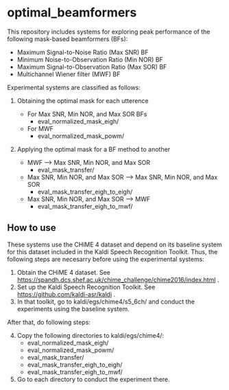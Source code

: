 # optimal_beamformers
This repository includes systems for exploring peak performance of the following mask-based beamformers (BFs):
- Maximum Signal-to-Noise Ratio (Max SNR) BF
- Minimum Noise-to-Observation Ratio (Min NOR) BF
- Maximum Signal-to-Observation Ratio (Max SOR) BF
- Multichannel Wiener filter (MWF) BF


Experimental systems are classified as follows:
1. Obtaining the optimal mask for each utterence
   - For Max SNR, Min NOR, and Max SOR BFs
     - eval_normalized_mask_eigh/
   - For MWF
     - eval_normalized_mask_powm/

2. Applying the optimal mask for a BF method to another
   - MWF --> Max SNR, Min NOR, and Max SOR
     - eval_mask_transfer/
   - Max SNR, Min NOR, and Max SOR --> Max SNR, Min NOR, and Max SOR
     - eval_mask_transfer_eigh_to_eigh/
   - Max SNR, Min NOR, and Max SOR --> MWF
     - eval_mask_transfer_eigh_to_mwf/


## How to use
These systems use the CHiME 4 dataset and depend on its baseline system for this dataset included in the Kaldi Speech Recognition Toolkit. Thus, the following steps are necesarry before using the experimental systems:

1. Obtain the CHiME 4 dataset. See https://spandh.dcs.shef.ac.uk/chime_challenge/chime2016/index.html .
2. Set up the Kaldi Speech Recognition Toolkit. See https://github.com/kaldi-asr/kaldi .
3. In that toolkit, go to kaldi/egs/chime4/s5_6ch/ and conduct the experiments using the baseline system.

After that, do following steps:

4. Copy the following directories to kaldi/egs/chime4/:
   - eval_normalized_mask_eigh/
   - eval_normalized_mask_powm/
   - eval_mask_transfer/
   - eval_mask_transfer_eigh_to_eigh/
   - eval_mask_transfer_eigh_to_mwf/
5. Go to each directory to conduct the experiment there.
